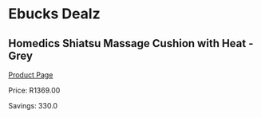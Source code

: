 
# Ebucks Dealz
## Homedics Shiatsu Massage Cushion with Heat - Grey
[Product Page](https://www.ebucks.com/web/shop/productSelected.do?prodId=676101670&catId=1186086453)

Price: R1369.00

Savings: 330.0


	